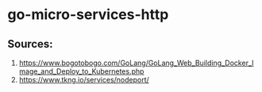 # go-micro-services-http

## Sources:
1. https://www.bogotobogo.com/GoLang/GoLang_Web_Building_Docker_Image_and_Deploy_to_Kubernetes.php
2. https://www.tkng.io/services/nodeport/
